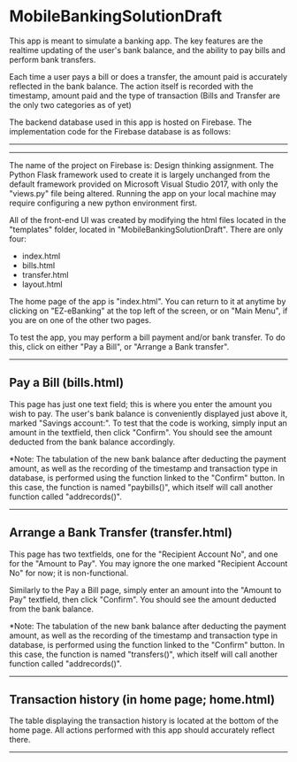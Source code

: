 # MobileBankingSolutionDraft

This app is meant to simulate a banking app. The key features are the realtime updating of the user's bank balance,
and the ability to pay bills and perform bank transfers.

Each time a user pays a bill or does a transfer, the amount paid is accurately reflected in the bank balance. The
action itself is recorded with the timestamp, amount paid and the type of transaction (Bills and Transfer are the
only two categories as of yet)

The backend database used in this app is hosted on Firebase. The implementation code for the Firebase database
is as follows:

--------------------------------------------------------------------------------------------------------------------
<script src="https://www.gstatic.com/firebasejs/5.7.2/firebase.js"></script>
<script>
  // Initialize Firebase
  var config = {
    apiKey: "AIzaSyAfFE2Kr7u_vyq_oSSrb_9gdwJ_xiFXpLE",
    authDomain: "design-thinking-assignment.firebaseapp.com",
    databaseURL: "https://design-thinking-assignment.firebaseio.com",
    projectId: "design-thinking-assignment",
    storageBucket: "design-thinking-assignment.appspot.com",
    messagingSenderId: "758596598031"
  };
  firebase.initializeApp(config);
</script>

--------------------------------------------------------------------------------------------------------------------

The name of the project on Firebase is: Design thinking assignment. The Python Flask framework used to create it is
largely unchanged from the default framework provided on Microsoft Visual Studio 2017, with only the "views.py" file
being altered. Running the app on your local machine may require configuring a new python environment first.

All of the front-end UI was created by modifying the html files located in the "templates" folder, located in
"MobileBankingSolutionDraft". There are only four:

- index.html
- bills.html
- transfer.html
- layout.html

The home page of the app is "index.html". You can return to it at anytime by clicking on "EZ-eBanking" at the top left
of the screen, or on "Main Menu", if you are on one of the other two pages.

To test the app, you may perform a bill payment and/or bank transfer. To do this, click on either "Pay a Bill", or
"Arrange a Bank transfer".

----------------------------------------------------------
Pay a Bill (bills.html)
----------------------------------------------------------

This page has just one text field; this is where you enter the amount you wish to pay. The user's bank balance is
conveniently displayed just above it, marked "Savings account:". To test that the code is working, simply input an
amount in the textfield, then click "Confirm". You should see the amount deducted from the bank balance accordingly.

*Note: The tabulation of the new bank balance after deducting the payment amount, as well as the recording of the 
timestamp and transaction type in database, is performed using the function linked to the "Confirm" button. In this
case, the function is named "paybills()", which itself will call another function called "addrecords()".


----------------------------------------------------------
Arrange a Bank Transfer (transfer.html)
----------------------------------------------------------

This page has two textfields, one for the "Recipient Account No", and one for the "Amount to Pay". You may ignore
the one marked "Recipient Account No" for now; it is non-functional.

Similarly to the Pay a Bill page, simply enter an amount into the "Amount to Pay" textfield, then click "Confirm".
You should see the amount deducted from the bank balance.


*Note: The tabulation of the new bank balance after deducting the payment amount, as well as the recording of the 
timestamp and transaction type in database, is performed using the function linked to the "Confirm" button. In this
case, the function is named "transfers()", which itself will call another function called "addrecords()".


----------------------------------------------------------
Transaction history (in home page; home.html)
----------------------------------------------------------

The table displaying the transaction history is located at the bottom of the home page. All actions performed with
this app should accurately reflect there.


----------------------------------------------------------

